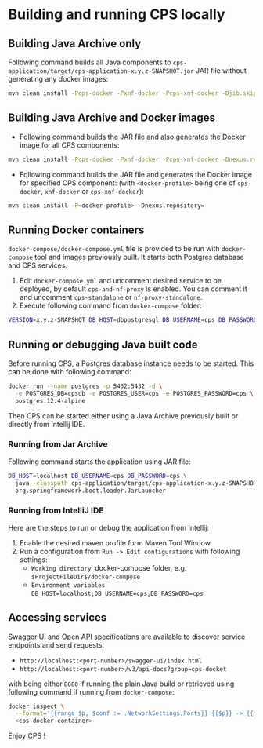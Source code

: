 # Building and running CPS locally

## Building Java Archive only

Following command builds all Java components to `cps-application/target/cps-application-x.y.z-SNAPSHOT.jar` JAR file
without generating any docker images:  

```bash
mvn clean install -Pcps-docker -Pxnf-docker -Pcps-xnf-docker -Djib.skip
```

## Building Java Archive and Docker images

* Following command builds the JAR file and also generates the Docker image for all CPS components:

```bash
mvn clean install -Pcps-docker -Pxnf-docker -Pcps-xnf-docker -Dnexus.repository=
```

* Following command builds the JAR file and generates the Docker image for specified CPS component:
  (with `<docker-profile>` being one of `cps-docker`, `xnf-docker` or `cps-xnf-docker`):

```bash
mvn clean install -P<docker-profile> -Dnexus.repository=
```

## Running Docker containers

`docker-compose/docker-compose.yml` file is provided to be run with `docker-compose` tool and images previously built.
It starts both Postgres database and CPS services.

1. Edit `docker-compose.yml` and uncomment desired service to be deployed, by default `cps-and-nf-proxy`
   is enabled. You can comment it and uncomment `cps-standalone` or `nf-proxy-standalone`.
2. Execute following command from `docker-compose` folder:

```bash
VERSION=x.y.z-SNAPSHOT DB_HOST=dbpostgresql DB_USERNAME=cps DB_PASSWORD=cps docker-compose up -d
```

## Running or debugging Java built code

Before running CPS, a Postgres database instance needs to be started. This can be done with following
command:

```bash
docker run --name postgres -p 5432:5432 -d \
  -e POSTGRES_DB=cpsdb -e POSTGRES_USER=cps -e POSTGRES_PASSWORD=cps \
  postgres:12.4-alpine
```

Then CPS can be started either using a Java Archive previously built or directly from Intellij IDE.

### Running from Jar Archive

Following command starts the application using JAR file:

```bash
DB_HOST=localhost DB_USERNAME=cps DB_PASSWORD=cps \
  java -classpath cps-application/target/cps-application-x.y.z-SNAPSHOT.jar:docker-compose \
  org.springframework.boot.loader.JarLauncher
```

### Running from IntelliJ IDE

Here are the steps to run or debug the application from Intellij:

1. Enable the desired maven profile form Maven Tool Window
2. Run a configuration from `Run -> Edit configurations` with following settings:
   * `Working directory`: docker-compose folder, e.g. `$ProjectFileDir$/docker-compose`
   * `Environment variables`: `DB_HOST=localhost;DB_USERNAME=cps;DB_PASSWORD=cps`

## Accessing services

Swagger UI and Open API specifications are available to discover service endpoints and send requests.

* `http://localhost:<port-number>/swagger-ui/index.html`
* `http://localhost:<port-number>/v3/api-docs?group=cps-docket`

with <port-number> being either `8080` if running the plain Java build or retrieved using following command
if running from `docker-compose`:

```bash
docker inspect \
  --format='{{range $p, $conf := .NetworkSettings.Ports}} {{$p}} -> {{(index $conf 0).HostPort}} {{end}}' \
  <cps-docker-container>
```

Enjoy CPS !
